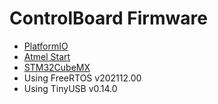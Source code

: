 # ControlBoard Firmware

- [PlatformIO](https://platformio.org/)
- [Atmel Start](https://start.atmel.com/)
- [STM32CubeMX](https://www.st.com/en/development-tools/stm32cubemx.html)
- Using FreeRTOS v202112.00
- Using TinyUSB v0.14.0

<!--
TODO: Improve this page!
    - Describe process of using generator projects
    - Describe project organization for both targets
-->
